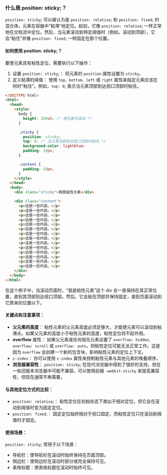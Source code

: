 ### 什么是 position: sticky;？

`position: sticky`; 可以被认为是 `position: relative`; 和 `position: fixed`; 的混合体。元素在容器中“粘滞”地定位。起初，它像 `position: relative`; 一样正常地在文档流中定位。然后，当元素滚动到特定阈值时（例如，滚动到顶部），它会“粘住”并像 `position: fixed`; 一样固定在那个位置。

#### 如何使用 position: sticky;？

要使元素具有粘性定位，需要执行以下操作：

1. 设置 `position: sticky`;： 将元素的 `position` 属性设置为 `sticky`。
2. 定义粘滞的阈值： 使用 `top、bottom、left` 或 `right` 属性来指定元素应该在何时“粘住”。例如，`top: 0`; 表示当元素顶部到达视口顶部时粘住。

```html
<!DOCTYPE html>
<html>
  <head>
    <style>
      body {
        height: 200vh; /* 使页面可滚动 */
      }

      .sticky {
        position: sticky;
        top: 0; /* 当元素顶部到达视口顶部时粘住 */
        background-color: lightblue;
        padding: 10px;
      }

      .content {
        padding: 20px;
      }
    </style>
  </head>
  <body>
    <div class="sticky">我是粘性元素</div>

    <div class="content">
      <p>这是一些内容。</p>
      <p>这是一些内容。</p>
      <p>这是一些内容。</p>
      <p>这是一些内容。</p>
      <p>这是一些内容。</p>
      <p>这是一些内容。</p>
      <p>这是一些内容。</p>
      <p>这是一些内容。</p>
      <p>这是一些内容。</p>
      <p>这是一些内容。</p>
      <p>这是一些内容。</p>
      <p>这是一些内容。</p>
      <p>这是一些内容。</p>
      <p>这是一些内容。</p>
    </div>
  </body>
</html>
```

在这个例子中，当滚动页面时，“我是粘性元素”这个 div 会一直保持在其正常位置，直到其顶部到达视口顶部。然后，它会粘在顶部并保持固定，直到页面滚动到它原来的位置以下。

#### 关键点和注意事项：

- **父元素的高度**： 粘性元素的父元素高度必须足够大，才能使元素可以滚动到粘滞点。如果父元素的高度小于粘性元素的高度，粘性定位将不起作用。
- **overflow** 属性： 如果父元素或任何祖先元素设置了 `overflow: hidden、overflow: scroll` 或 `overflow: auto`，则粘性定位可能无法正常工作。这是因为 `overflow` 会创建一个新的包含块，影响粘性元素的定位上下文。
- `z-index`： 你可以使用 `z-index` 属性来控制粘性元素与其他元素的堆叠顺序。
- **浏览器兼容性**： `position: sticky`; 在现代浏览器中得到了很好的支持，但在一些旧版本浏览器中可能不兼容。可以使用前缀 `-webkit-sticky` 来提高兼容性，但现在通常不再需要。

#### 与其他定位方式的比较：

- `position: relative`;： 粘性定位在初始状态下类似于相对定位，但它会在滚动到阈值时变为固定定位。
- `position: fixed`;： 固定定位始终相对于视口固定，而粘性定位只在滚动到阈值时才固定。

#### 使用场景：

`position: sticky`; 常用于以下场景：

- 导航栏：使导航栏在滚动时始终保持在页面顶部。
- 侧边栏：使侧边栏在滚动时部分或完全保持可见。
- 表格标题：使表格标题在滚动时始终可见。
